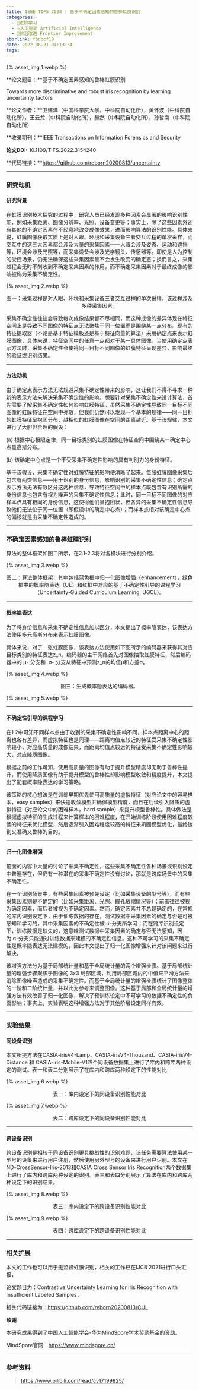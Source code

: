 ```yaml
---
title: IEEE TIFS 2022 | 基于不确定因素感知的鲁棒虹膜识别
categories:
  - 🌙进阶学习
  - ⭐人工智能 Artificial Intelligence
  - 💫前沿改进 Frontier Improvement
abbrlink: fbdbcf19
date: 2022-06-21 04:13:54
tags:
---
```


{% asset_img 1.webp %}

**论文题目：**基于不确定因素感知的鲁棒虹膜识别

Towards more discriminative and robust iris recognition by learning uncertainty factors

**论文作者：**卫建泽（中国科学院大学，中科院自动化所），黄怀波（中科院自动化所），王云龙（中科院自动化所），赫然（中科院自动化所），孙哲南（中科院自动化所）

**收录期刊：**IEEE Transactions on Information Forensics and Security

**论文DOI:** 10.1109/TIFS.2022.3154240

**代码链接：**https://github.com/reborn20200813/uncertainty

<!--more-->

***

### 研究动机

#### 研究背景

在虹膜识别技术探究的过程中，研究人员已经发现多种因素会显著的影响识别性能，例如采集距离、图像分辨率、光照、设备变更等；事实上，除了这些因素外还有其他的不确定因素在不经意地改变成像效果，进而影响算法的识别性能。具体来说，虹膜图像获取实质上是对人眼、环境和采集设备三者交互过程的单次采样，而交互中的这三大因素都会涉及大量的采集因素——人眼会涉及姿态、运动和遮挡等，环境会涉及光照等，而采集设备会涉及光学镜头、传感器等。即使是人为控制的受控场景，仍无法确保这些采集因素呈不会发生改变的确定态；换而言之，采集过程会无时不刻收到不确定采集因素的作用，而不确定采集因素对于最终成像的影响被称为采集不确定性。

{% asset_img 2.webp %}
<div align='center'>图一：采集过程是对人眼、环境和采集设备三者交互过程的单次采样，该过程涉及多种采集因素。</div>

采集不确定性往往会导致每次成像结果都不尽相同，而这种成像的差异体现在特征空间上是导致不同图像的特征点无法聚焦于同一位置而是围绕某一点分布。现有的特征提取器（不论是基于特征模板还是基于特征向量的算法）采用确定点来表示虹膜图像，具体来说，特征空间中的任意一点都对于某一具体图像。当使用确定点表示方法时，采集不确定性会使得同一目标不同图像的虹膜特征呈现差异，影响最终的验证或识别结果。

***

#### 方法动机

由于确定点表示方法无法规避采集不确定性带来的影响，这让我们不得不寻求一种新的表示方法来解决采集不确定性的影响。想要针对采集不确定性来设计算法，首先需要了解采集不确定性如何影响虹膜特征。虽然采集不确定性导致同一目标不同图像的虹膜特征在空间中弥散，但我们仍然可以发现一个基本的规律——同一目标的虹膜特征呈抱团分布，越相似的虹膜图像在空间的距离越近。基于该规律，本文进行了大胆但合理的假设：

(a) 根据中心极限定律，同一目标类别的虹膜图像在特征空间中围绕某一确定中心点呈高斯分布。

(b) 该确定中心点是一个不受采集不确定性影响的具有判别力的身份特征。

基于该假设，采集不确定性对虹膜特征的影响便清晰了起来。每张虹膜图像采集后包含有两类信息——用于识别的身份信息，影响识别的采集不确定性信息；确定点表示方法无法有效区分这两种信息，导致特征空间中的样本点既包含有识别所需的身份信息也包含有视为噪声的采集不确定性信息；此时，同一目标不同图像的对应样本点具有相同的身份信息，这使得他们呈抱团状，但各异的采集不确定性信息导致他们无法位于同一位置（即假设中的确定中心点）；而样本点相对该确定中心点的偏移就是由采集不确定性造成的。

***

### 不确定因素感知的鲁棒虹膜识别

算法的整体框架如图二所示，在2.1-2.3将对各模块进行分别介绍。

{% asset_img 3.webp %}
<div align='center'>图二：算法整体框架，其中包括蓝色框中归一化图像增强（enhancement），绿色框中的概率隐表达（UE）和红框中对应的基于不确定性引导的课程学习（Uncertainty-Guided Curriculum Learning, UGCL）。</div>

***

#### 概率隐表达

为了将身份信息和采集不确定性信息加以区分，本文提出了概率隐表达，该表达方法使用多元高斯分布来表示虹膜图像。

具体来说，对于一张虹膜图像，该表达方法使用如下图所示的编码器来获得其对应目标类别的特征表达z_n。编码器的主干网络首先对图像抽取虹膜特征，然后编码器中的 μ- 分支和  σ- 分支从特征中预测z_n的均值μ和方差σ。

{% asset_img 4.webp %}
<div align='center'>图三：生成概率隐表达的编码器。</div>

{% asset_img 5.webp %}

***

#### 不确定性引导的课程学习

在1.2中可知不同样本点由于收到的采集不确定性影响不同，样本点距离中心的距离也各有差异，而虚拟特征也是同理——距离均值点较近的特征受采集不确定性影响较小，对应高质量的成像结果，而距离均值点较远的特征受采集不确定性影响较大，对应降质图像。

根据之前的工作可知，使用高质量的图像有助于提升模型精度却无助于鲁棒性提升，而使用降质图像有助于提升模型的鲁棒性却影响模型收敛和精度提升，本文提出了配套概率隐表达的学习策略。

该策略的核心想法是在训练早期优先使用高质量的虚拟特征（对应论文中的容易样本，easy samples）来快速收敛模型并确保模型精度，而且在后续引入降质的虚拟特征（对应论文中的困难样本，hard sample）来提升模型鲁棒性。具体做法是根据虚拟特征的生成过程来计算样本的困难程度，在开始训练阶段使用困难程度较低的特征来优化模型，然后逐渐引入困难程度较高的特征来巩固模型优化，最终达到又准确又鲁棒的目的。

***

#### 归一化图像增强

前面的内容中大量的讨论了采集不确定性，这些采集不确定性各种场景或识别设定中普遍存在，但仍有一种潜在的采集不确定性没有讨论，那就是跨库场景中的采集不确定性。

在一个识别场景中，有些采集因素被预先设定（比如采集设备的型号等），而有些采集因素则是不确定的（比如采集距离、光照、瞳孔放缩情况等）；前者往往被视为确定因素，而后者被视为不确定因素。然而，确定因素并不总是确定的，在常规的库内识别设定下，由于训练数据的存在，测试数据中采集因素的确定与否是可被感知和学习的，其中采集因素的不确定性被 σ-分支所学习；而在跨库识别设定下，训练数据是缺失的，这意味测试数据中采集因素的确定与否无法感知，因为 σ-分支只能通过训练数据来建模的不确定性信息。这种不可学习的采集不确定性是概率隐表达无法建模的，因此本文提出了归一化图像增强来针对该问题来进行解决。

该增强方法分为基于局部统计量和基于全局统计量的两个增强步骤。基于局部统计量的增强步骤聚焦于图像的 3x3 局部区域，利用局部区域内的中值来平滑方法来消除图像噪声造成的采集不确定性。而基于全局统计量的增强步骤统计了图像整体的一阶和二阶统计量，并以此为参考来调整图像。这种基于局部和全局统计量的增强方法有效改善了归一化图像，解决了预训练设定中不可学习的数据不确定性的负面影响；事实上，实验表明这种增强方法对于其他阶层设定同样有效。

***

### 实验结果

#### 同设备识别

本文所提方法在CASIA-irisV4-Lamp、CASIA-irisV4-Thousand、CASIA-irisV4-Distance 和 CASIA-iris-Mobile-V1四个同设备数据集上进行了库内和跨库两种设定的测试。表一和表二分别展示了在库内和跨库两种设定下的性能对比

{% asset_img 6.webp %}
<div align='center'>表一：库内设定下的同设备识别性能对比</div>

{% asset_img 7.webp %}
<div align='center'>表二：跨库设定下的同设备识别性能对比</div>

***

#### 跨设备识别

跨设备识别是相较于同设备识别更具挑战性的识别难题，该任务需要算法使用某一型号的设备来进行用户注册，然后使用另外型号的设备来进行用户识别。本文在ND-CrossSensor-Iris-2013和CASIA Cross Sensor Iris Recognition两个数据集上进行了库内和跨库两种设定的识别。表三和表四分别展示了算法在库内和跨库两种设定下的识别结果。

{% asset_img 8.webp %}
<div align='center'>表三：库内设定下的跨设备识别性能对比</div>

{% asset_img 9.webp %}
<div align='center'>表四：跨库设定下的跨设备识别性能对比</div>

***

### 相关扩展

本文的工作也可以用于无监督虹膜识别，相关的工作已在IJCB 2021进行口头汇报，

论文题目为：Contrastive Uncertainty Learning for Iris Recognition with Insufficient Labeled Samples，

相关代码链接为：https://github.com/reborn20200813/CUL

**致谢**

本研究成果得到了中国人工智能学会-华为MindSpore学术奖励基金的资助。

MindSpore官网：https://www.mindspore.cn/

***

### 参考资料

> <https://www.bilibili.com/read/cv17199825/>
